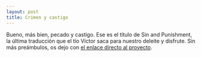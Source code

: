 ```yaml
---
layout: post
title: Crimen y castigo
---
```

Bueno, más bien, pecado y castigo. Ese es el título de Sin and Punishment, la última traducción que el tío Víctor saca para nuestro deleite y disfrute. Sin más preámbulos, os dejo con [el enlace directo al proyecto](http://tiovictor.romhackhispano.org/sin-and-punishment-n64/descargar/).